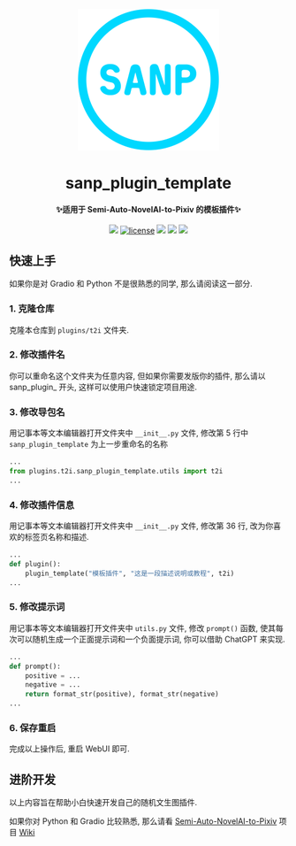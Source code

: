 <p align="center" >
  <img src="https://github.com/zhulinyv/sanp_plugin_random_artists/blob/main/images/logo.png?raw=true" width="256" height="256" alt="SANP"></a>
</p>
<h1 align="center">sanp_plugin_template</h1>
<h4 align="center">✨适用于 Semi-Auto-NovelAI-to-Pixiv 的模板插件✨</h4>

<p align="center">
    <img src="https://img.shields.io/badge/Python-3.10+-blue">
    <a href="https://github.com/zhulinyv/sanp_plugin_template/raw/main/LICENSE"><img src="https://img.shields.io/github/license/zhulinyv/sanp_plugin_template" alt="license"></a>
    <img src="https://img.shields.io/github/issues/zhulinyv/sanp_plugin_template">
    <img src="https://img.shields.io/github/stars/zhulinyv/sanp_plugin_template">
    <img src="https://img.shields.io/github/forks/zhulinyv/sanp_plugin_template">
</p>

## 快速上手

如果你是对 Gradio 和 Python 不是很熟悉的同学, 那么请阅读这一部分.

### 1. 克隆仓库

克隆本仓库到 `plugins/t2i` 文件夹.

### 2. 修改插件名

你可以重命名这个文件夹为任意内容, 但如果你需要发版你的插件, 那么请以 sanp_plugin_ 开头, 这样可以使用户快速锁定项目用途.

### 3. 修改导包名

用记事本等文本编辑器打开文件夹中 `__init__.py` 文件, 修改第 5 行中 `sanp_plugin_template` 为上一步重命名的名称

```py
...
from plugins.t2i.sanp_plugin_template.utils import t2i
...
```

### 4. 修改插件信息

用记事本等文本编辑器打开文件夹中 `__init__.py` 文件, 修改第 36 行, 改为你喜欢的标签页名称和描述.

```py
...
def plugin():
    plugin_template("模板插件", "这是一段描述说明或教程", t2i)
...
```

### 5. 修改提示词

用记事本等文本编辑器打开文件夹中 `utils.py` 文件, 修改 `prompt()` 函数, 使其每次可以随机生成一个正面提示词和一个负面提示词, 你可以借助 ChatGPT 来实现.

```py
...
def prompt():
    positive = ...
    negative = ...
    return format_str(positive), format_str(negative)
...
```

### 6. 保存重启

完成以上操作后, 重启 WebUI 即可.


## 进阶开发

以上内容旨在帮助小白快速开发自己的随机文生图插件.

如果你对 Python 和 Gradio 比较熟悉, 那么请看 [Semi-Auto-NovelAI-to-Pixiv](https://github.com/zhulinyv/Semi-Auto-NovelAI-to-Pixiv) 项目 [Wiki](https://github.com/zhulinyv/Semi-Auto-NovelAI-to-Pixiv/wiki/%E6%8F%92%E4%BB%B6%E5%BC%80%E5%8F%91/a50e3767fbccdfa78a6fe8f10c127114d18fd1f3)
